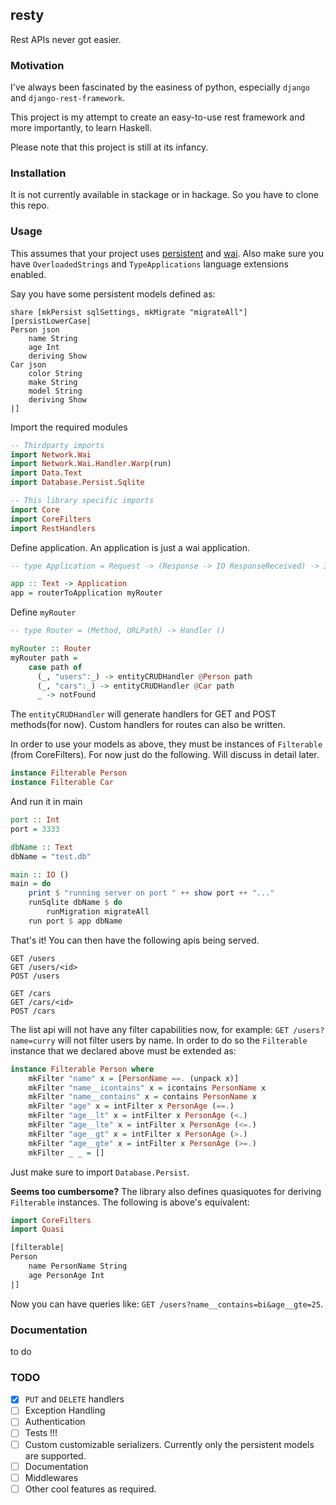 ## resty
Rest APIs never got easier.

### Motivation
I've always been fascinated by the easiness of python, especially `django` and `django-rest-framework`.

This project is my attempt to create an easy-to-use rest framework and more importantly, to learn Haskell.

Please note that this project is still at its infancy.


### Installation
It is not currently available in stackage or in hackage. So you have to clone this repo.

### Usage
This assumes that your project uses [persistent](https://github.com/yesodweb/persistent) and [wai](https://github.com/yesodweb/wai).
Also make sure you have `OverloadedStrings` and `TypeApplications` language extensions enabled.

Say you have some persistent models defined as:
```
share [mkPersist sqlSettings, mkMigrate "migrateAll"] [persistLowerCase|
Person json
    name String
    age Int
    deriving Show
Car json
    color String
    make String
    model String
    deriving Show
|]
```
Import the required modules
```haskell
-- Thirdparty imports
import Network.Wai
import Network.Wai.Handler.Warp(run)
import Data.Text
import Database.Persist.Sqlite

-- This library specific imports
import Core
import CoreFilters
import RestHandlers
```

Define application. An application is just a wai application.
```haskell
-- type Application = Request -> (Response -> IO ResponseReceived) -> IO ResponseReceived

app :: Text -> Application
app = routerToApplication myRouter
```

Define `myRouter`
```haskell
-- type Router = (Method, URLPath) -> Handler ()

myRouter :: Router
myRouter path =
    case path of
      (_, "users":_) -> entityCRUDHandler @Person path
      (_, "cars":_) -> entityCRUDHandler @Car path
      _ -> notFound
```
The `entityCRUDHandler` will generate handlers for GET and POST methods(for now). Custom handlers for routes can also be written.

In order to use your models as above, they must be instances of `Filterable` (from CoreFilters). For now just do the following. Will discuss in detail later.
```haskell
instance Filterable Person
instance Filterable Car
```

And run it in main
```haskell
port :: Int
port = 3333

dbName :: Text
dbName = "test.db"

main :: IO ()
main = do
    print $ "running server on port " ++ show port ++ "..."
    runSqlite dbName $ do
        runMigration migrateAll
    run port $ app dbName
```
That's it! You can then have the following apis being served.
```
GET /users
GET /users/<id>
POST /users

GET /cars
GET /cars/<id>
POST /cars
```
The list api will not have any filter capabilities now, for example: `GET /users?name=curry` will not filter users by name.
In order to do so the `Filterable` instance that we declared above must be extended as:
```haskell
instance Filterable Person where
    mkFilter "name" x = [PersonName ==. (unpack x)]
    mkFilter "name__icontains" x = icontains PersonName x
    mkFilter "name__contains" x = contains PersonName x
    mkFilter "age" x = intFilter x PersonAge (==.)
    mkFilter "age__lt" x = intFilter x PersonAge (<.)
    mkFilter "age__lte" x = intFilter x PersonAge (<=.)
    mkFilter "age__gt" x = intFilter x PersonAge (>.)
    mkFilter "age__gte" x = intFilter x PersonAge (>=.)
    mkFilter _ _ = []
```
Just make sure to import `Database.Persist`.

**Seems too cumbersome?**
The library also defines quasiquotes for deriving `Filterable` instances. The following is above's equivalent:
```haskell
import CoreFilters
import Quasi

[filterable|
Person
    name PersonName String
    age PersonAge Int
|]
```
Now you can have queries like: `GET /users?name__contains=bi&age__gte=25`.


### Documentation
to do

### TODO
- [x] `PUT` and `DELETE` handlers
- [ ] Exception Handling
- [ ] Authentication
- [ ] Tests !!!
- [ ] Custom customizable serializers. Currently only the persistent models are supported.
- [ ] Documentation
- [ ] Middlewares
- [ ] Other cool features as required.
